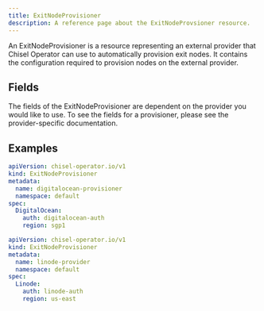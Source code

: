 ```yaml
---
title: ExitNodeProvisioner
description: A reference page about the ExitNodeProvsioner resource.
---
```


An ExitNodeProvisioner is a resource representing an external provider that Chisel Operator can use to automatically provision exit nodes.
It contains the configuration required to provision nodes on the external provider.

## Fields

The fields of the ExitNodeProvisioner are dependent on the provider you would like to use.
To see the fields for a provisioner, please see the provider-specific documentation.

## Examples

```yaml
apiVersion: chisel-operator.io/v1
kind: ExitNodeProvisioner
metadata:
  name: digitalocean-provisioner
  namespace: default
spec:
  DigitalOcean:
    auth: digitalocean-auth
    region: sgp1
```

```yaml
apiVersion: chisel-operator.io/v1
kind: ExitNodeProvisioner
metadata:
  name: linode-provider
  namespace: default
spec:
  Linode:
    auth: linode-auth
    region: us-east
```
